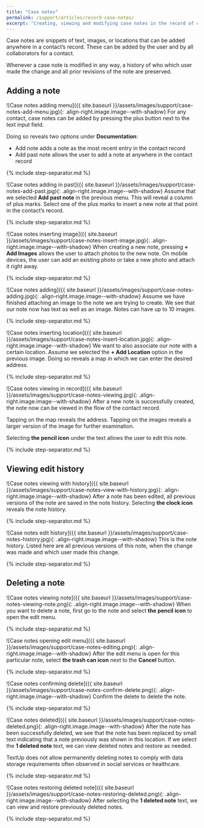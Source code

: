 ```yaml
---
title: "Case notes"
permalink: /support/articles/record-case-notes/
excerpt: "Creating, viewing and modifying case notes in the record of communication"
---
```


Case notes are snippets of text, images, or locations that can be added anywhere in a contact’s record. These can be added by the user and by all collaborators for a contact.

Whenever a case note is modified in any way, a history of who which user made the change and all prior revisions of the note are preserved.

## Adding a note

![Case notes adding menu]({{ site.baseurl }}/assets/images/support/case-notes-add-menu.jpg){: .align-right.image.image--with-shadow} For any contact, case notes can be added by pressing the plus button next to the text input field.

Doing so reveals two options under **Documentation**:
* Add note adds a note as the most recent entry in the contact record
* Add past note allows the user to add a note at anywhere in the contact record

{% include step-separator.md %}

![Case notes adding in past]({{ site.baseurl }}/assets/images/support/case-notes-add-past.jpg){: .align-right.image.image--with-shadow} Assume that we selected **Add past note** in the previous menu. This will reveal a column of plus marks. Select one of the plus marks to insert a new note at that point in the contact’s record.

{% include step-separator.md %}

![Case notes inserting image]({{ site.baseurl }}/assets/images/support/case-notes-insert-image.jpg){: .align-right.image.image--with-shadow} When creating a new note, pressing **+ Add Images** allows the user to attach photos to the new note. On mobile devices, the user can add an existing photo or take a new photo and attach it right away.

{% include step-separator.md %}

![Case notes adding]({{ site.baseurl }}/assets/images/support/case-notes-adding.jpg){: .align-right.image.image--with-shadow} Assume we have finished attaching an image to the note we are trying to create. We see that our note now has text as well as an image. Notes can have up to 10 images.

{% include step-separator.md %}

![Case notes inserting location]({{ site.baseurl }}/assets/images/support/case-notes-insert-location.jpg){: .align-right.image.image--with-shadow} We want to also associate our note with a certain location. Assume we selected the **+ Add Location** option in the previous image. Doing so reveals a map in which we can enter the desired address.

{% include step-separator.md %}

![Case notes viewing in record]({{ site.baseurl }}/assets/images/support/case-notes-viewing.jpg){: .align-right.image.image--with-shadow} After a new note is successfully created, the note now can be viewed in the flow of the contact record.

Tapping on the map reveals the address. Tapping on the images reveals a larger version of the image for further examination.

Selecting **the pencil icon** under the text allows the user to edit this note.

{% include step-separator.md %}

## Viewing edit history

![Case notes viewing with history]({{ site.baseurl }}/assets/images/support/case-notes-view-with-history.jpg){: .align-right.image.image--with-shadow} After a note has been edited, all previous versions of the note are saved in the note history. Selecting **the clock icon** reveals the note history.

{% include step-separator.md %}

![Case notes edit history]({{ site.baseurl }}/assets/images/support/case-notes-history.jpg){: .align-right.image.image--with-shadow} This is the note history. Listed here are all previous versions of this note, when the change was made and which user made this change.

{% include step-separator.md %}

## Deleting a note

![Case notes viewing note]({{ site.baseurl }}/assets/images/support/case-notes-viewing-note.png){: .align-right.image.image--with-shadow} When you want to delete a note, first go to the note and select **the pencil icon** to open the edit menu.

{% include step-separator.md %}

![Case notes opening edit menu]({{ site.baseurl }}/assets/images/support/case-notes-editing.png){: .align-right.image.image--with-shadow} After the edit menu is open for this particular note, select **the trash can icon** next to the **Cancel** button.

{% include step-separator.md %}

![Case notes confirming delete]({{ site.baseurl }}/assets/images/support/case-notes-confirm-delete.png){: .align-right.image.image--with-shadow} Confirm the delete to delete the note.

{% include step-separator.md %}

![Case notes deleted]({{ site.baseurl }}/assets/images/support/case-notes-deleted.png){: .align-right.image.image--with-shadow} After the note has been successfully deleted, we see that the note has been replaced by small text indicating that a note previously was shown in this location. If we select the **1 deleted note** text, we can view deleted notes and restore as needed.

TextUp does not allow permanently deleting notes to comply with data storage requirements often observed in social services or healthcare.

{% include step-separator.md %}

![Case notes restoring deleted note]({{ site.baseurl }}/assets/images/support/case-notes-restoring-deleted.png){: .align-right.image.image--with-shadow} After selecting the **1 deleted note** text, we can view and restore previously deleted notes.

{% include step-separator.md %}
